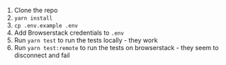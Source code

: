 1. Clone the repo
2. `yarn install`
3. `cp .env.example .env`
4. Add Browserstack credentials to `.env`
5. Run `yarn test` to run the tests locally - they work
5. Run `yarn test:remote` to run the tests on browserstack - they seem to disconnect and fail
